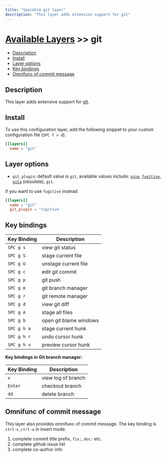 ```yaml
---
title: "SpaceVim git layer"
description: "This layer adds extensive support for git"
---
```


# [Available Layers](../) >> git

<!-- vim-markdown-toc GFM -->

- [Description](#description)
- [Install](#install)
- [Layer options](#layer-options)
- [Key bindings](#key-bindings)
- [Omnifunc of commit message](#omnifunc-of-commit-message)

<!-- vim-markdown-toc -->

## Description

This layer adds extensive support for [git](https://git-scm.com/).

## Install

To use this configuration layer, add the following snippet to your custom configuration file (`SPC f v d`).

```toml
[[layers]]
  name = "git"
```

## Layer options

- `git_plugin`: default value is `git`, available values include: [`gina`](https://github.com/lambdalisue/gina.vim), [`fugitive`](https://github.com/tpope/vim-fugitive), [`gita`](https://github.com/lambdalisue/vim-gita) (obsolete), `git`.

if you want to use `fugitive` instead:

```toml
[[layers]]
  name = "git"
  git_plugin = 'fugitive'
```

## Key bindings

| Key Binding | Description            |
| ----------- | ---------------------- |
| `SPC g s`   | view git status        |
| `SPC g S`   | stage current file     |
| `SPC g U`   | unstage current file   |
| `SPC g c`   | edit git commit        |
| `SPC g p`   | git push               |
| `SPC g m`   | git branch manager     |
| `SPC g r`   | git remote manager     |
| `SPC g d`   | view git diff          |
| `SPC g A`   | stage all files        |
| `SPC g b`   | open git blame windows |
| `SPC g h a` | stage current hunk     |
| `SPC g h r` | undo cursor hunk       |
| `SPC g h v` | preview cursor hunk    |

**Key bindings in Git branch manager:**

| Key Binding | Description        |
| ----------- | ------------------ |
| `v`         | view log of branch |
| `Enter`     | checkout branch    |
| `dd`        | delete branch      |

## Omnifunc of commit message

This layer also provides omnifunc of commit message. The key binding is `ctrl-x_ctrl-o` in insert mode.

1. complete commit title prefix, `fix:`, `doc:` etc.
2. complete github issue list
3. complete co-author info
